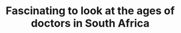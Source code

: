 ---
name: doctors-age
title: Fascinating to look at the ages of doctors in South Africa
external-url: https://twitter.com/SoapSudTycoon/status/937549600377966592
image: doctors-age.jpg
summary: "Fascinating to look at the ages of doctors in South Africa. A new cohort of black doctors has emerged in the past 20 years."
---